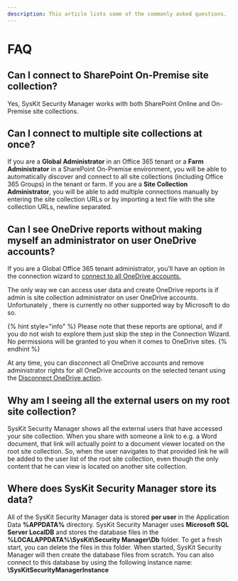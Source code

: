 ```yaml
---
description: This article lists some of the commonly asked questions.
---
```


# FAQ

## Can I connect to SharePoint On-Premise site collection?

Yes, SysKit Security Manager works with both SharePoint Online and On-Premise site collections.

## Can I connect to multiple site collections at once?

If you are a **Global Administrator** in an Office 365 tenant or a **Farm Administrator** in a SharePoint On-Premise environment, you will be able to automatically discover and connect to all site collections \(including Office 365 Groups\) in the tenant or farm. If you are a **Site Collection Administrator**, you will be able to add multiple connections manually by entering the site collection URLs or by importing a text file with the site collection URLs, newline separated.

## Can I see OneDrive reports without making myself an administrator on user OneDrive accounts?

If you are a Global Office 365 tenant administrator, you’ll have an option in the connection wizard to [connect to all OneDrive accounts.](how-to/connect-to-office-365.md#onedrive)

The only way we can access user data and create OneDrive reports is if admin is site collection administrator on user OneDrive accounts. Unfortunately , there is currently no other supported way by Microsoft to do so.

{% hint style="info" %}
Please note that these reports are optional, and if you do not wish to explore them just skip the step in the Connection Wizard. No permissions will be granted to you when it comes to OneDrive sites.
{% endhint %}

At any time, you can disconnect all OneDrive accounts and remove administrator rights for all OneDrive accounts on the selected tenant using the [Disconnect OneDrive action](get-to-know-security-manager/onedrive-screen.md).

## Why am I seeing all the external users on my root site collection?

SysKit Security Manager shows all the external users that have accessed your site collection. When you share with someone a link to e.g. a Word document, that link will actually point to a document viewer located on the root site collection. So, when the user navigates to that provided link he will be added to the user list of the root site collection, even though the only content that he can view is located on another site collection.

## Where does SysKit Security Manager store its data?

All of the SysKit Security Manager data is stored **per user** in the Application Data **%APPDATA%** directory. SysKit Security Manager uses **Microsoft SQL Server LocalDB** and stores the database files in the **%LOCALAPPDATA%\SysKit\Security Manager\Db** folder. To get a fresh start, you can delete the files in this folder. When started, SysKit Security Manager will then create the database files from scratch. You can also connect to this database by using the following instance name: **\SysKitSecurityManagerInstance**

